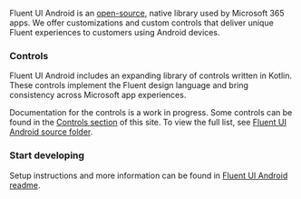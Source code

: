 Fluent UI Android is an [open-source](https://github.com/microsoft/fluentui-android), native library used by Microsoft 365 apps. We offer customizations and custom controls that deliver unique Fluent experiences to customers using Android devices.

### Controls

Fluent UI Android includes an expanding library of controls written in Kotlin. These controls implement the Fluent design language and bring consistency across Microsoft app experiences.

Documentation for the controls is a work in progress. Some controls can be found in the <a href="#/controls/android">Controls section</a> of this site. To view the full list, see [Fluent UI Android source folder](https://github.com/microsoft/fluentui-android/blob/master/FluentUI/src/main/java/com/microsoft/fluentui).

### Start developing

Setup instructions and more information can be found in [Fluent UI Android readme](https://github.com/microsoft/fluentui-android#readme).
